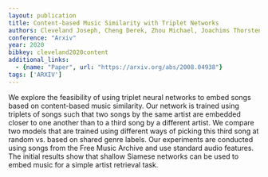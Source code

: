 ```yaml
---
layout: publication
title: Content-based Music Similarity with Triplet Networks
authors: Cleveland Joseph, Cheng Derek, Zhou Michael, Joachims Thorsten, Turnbull Douglas
conference: "Arxiv"
year: 2020
bibkey: cleveland2020content
additional_links:
  - {name: "Paper", url: "https://arxiv.org/abs/2008.04938"}
tags: ['ARXIV']
---
```

We explore the feasibility of using triplet neural networks to embed songs based on content-based music similarity. Our network is trained using triplets of songs such that two songs by the same artist are embedded closer to one another than to a third song by a different artist. We compare two models that are trained using different ways of picking this third song at random vs. based on shared genre labels. Our experiments are conducted using songs from the Free Music Archive and use standard audio features. The initial results show that shallow Siamese networks can be used to embed music for a simple artist retrieval task.

